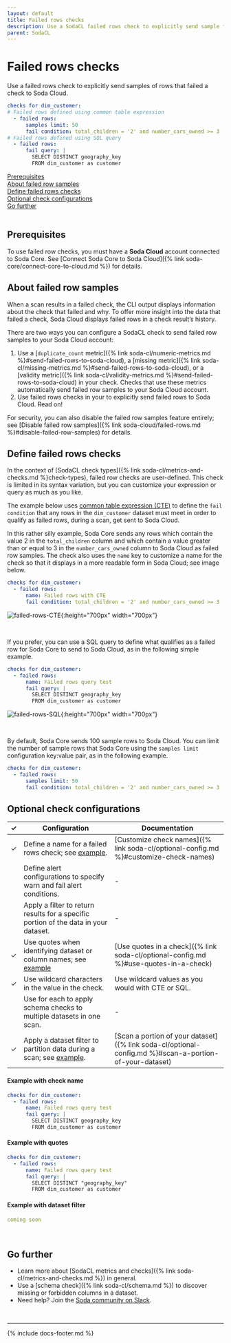 ```yaml
---
layout: default
title: Failed rows checks
description: Use a SodaCL failed rows check to explicitly send sample failed rows to Soda Cloud. 
parent: SodaCL
---
```


# Failed rows checks 

Use a failed rows check to explicitly send samples of rows that failed a check to Soda Cloud.

```yaml
checks for dim_customer:
# Failed rows defined using common table expression
  - failed rows:
      samples limit: 50
      fail condition: total_children = '2' and number_cars_owned >= 3
# Failed rows defined using SQL query
  - failed rows:
      fail query: |
        SELECT DISTINCT geography_key
        FROM dim_customer as customer
```

[Prerequisites](#prerequisites) <br />
[About failed row samples](#about-failed-row-samples) <br />
[Define failed rows checks](#define-failed-rows-checks) <br />
[Optional check configurations](#optional-check-configurations)<br />
[Go further](#go-further)<br />
<br />

## Prerequisites

To use failed row checks, you must have a **Soda Cloud** account connected to Soda Core. See [Connect Soda Core to Soda Cloud]({% link soda-core/connect-core-to-cloud.md %}) for details. 


## About failed row samples

When a scan results in a failed check, the CLI output displays information about the check that failed and why. To offer more insight into the data that failed a check, Soda Cloud displays failed rows in a check result’s history.

There are two ways you can configure a SodaCL check to send failed row samples to your Soda Cloud account:

1. Use a [`duplicate_count` metric]({% link soda-cl/numeric-metrics.md %}#send-failed-rows-to-soda-cloud), a [missing metric]({% link soda-cl/missing-metrics.md %}#send-failed-rows-to-soda-cloud), or a [validity metric]({% link soda-cl/validity-metrics.md %}#send-failed-rows-to-soda-cloud) in your check. Checks that use these metrics automatically send failed row samples to your Soda Cloud account.
2. Use failed rows checks in your to explicitly send failed rows to Soda Cloud. Read on!

For security, you can also disable the failed row samples feature entirely; see [Disable failed row samples]({% link soda-cloud/failed-rows.md %}#disable-failed-row-samples) for details.


## Define failed rows checks

In the context of [SodaCL check types]({% link soda-cl/metrics-and-checks.md %}check-types), failed row checks are user-defined. This check is limited in its syntax variation, but you can customize your expression or query as much as you like.

The example below uses <a href="https://www.essentialsql.com/introduction-common-table-expressions-ctes/" target="_blank">common table expression (CTE)</a> to define the `fail condition` that any rows in the `dim_customer` dataset must meet in order to qualify as failed rows, during a scan, get sent to Soda Cloud. 

In this rather silly example, Soda Core sends any rows which contain the value 2 in the `total_children` column and which contain a value greater than or equal to 3 in the `number_cars_owned` column to Soda Cloud as failed row samples. The check also uses the `name` key to customize a name for the check so that it displays in a more readable form in Soda Cloud; see image below.

```yaml
checks for dim_customer:
  - failed rows:
      name: Failed rows with CTE
      fail condition: total_children = '2' and number_cars_owned >= 3
```

![failed-rows-CTE](/assets/images/failed-rows-CTE.png){:height="700px" width="700px"}

<br />

If you prefer, you can use a SQL query to define what qualifies as a failed row for Soda Core to send to Soda Cloud, as in the following simple example.

```yaml
checks for dim_customer:
  - failed rows:
      name: Failed rows query test
      fail query: |
        SELECT DISTINCT geography_key
        FROM dim_customer as customer
```
![failed-rows-SQL](/assets/images/failed-rows-SQL.png){:height="700px" width="700px"}

<br />

By default, Soda Core sends 100 sample rows to Soda Cloud. You can limit the number of sample rows that Soda Core using the `samples limit` configuration key:value pair, as in the following example.

```yaml
checks for dim_customer:
  - failed rows:
      samples limit: 50
      fail condition: total_children = '2' and number_cars_owned >= 3
```

## Optional check configurations

| ✓ | Configuration | Documentation |
| :-: | ------------|---------------|
| ✓ | Define a name for a failed rows check; see [example](#example-with-check-name). |  [Customize check names]({% link soda-cl/optional-config.md %}#customize-check-names) |
|   | Define alert configurations to specify warn and fail alert conditions. | - |
|   | Apply a filter to return results for a specific portion of the data in your dataset.| - | 
| ✓ | Use quotes when identifying dataset or column names; see [example](#example-with-quotes) | [Use quotes in a check]({% link soda-cl/optional-config.md %}#use-quotes-in-a-check) |
| ✓  | Use wildcard characters in the value in the check. | Use wildcard values as you would with CTE or SQL. |
|   | Use for each to apply schema checks to multiple datasets in one scan. | - |
| ✓ | Apply a dataset filter to partition data during a scan; see [example](#example-with-dataset-filter). | [Scan a portion of your dataset]({% link soda-cl/optional-config.md %}#scan-a-portion-of-your-dataset) |

#### Example with check name 

```yaml
checks for dim_customer:
  - failed rows:
      name: Failed rows query test
      fail query: |
        SELECT DISTINCT geography_key
        FROM dim_customer as customer
```

#### Example with quotes

```yaml
checks for dim_customer:
  - failed rows:
      name: Failed rows query test
      fail query: |
        SELECT DISTINCT "geography_key"
        FROM dim_customer as customer
```

#### Example with dataset filter

```yaml
coming soon
```

<br />

## Go further

* Learn more about [SodaCL metrics and checks]({% link soda-cl/metrics-and-checks.md %}) in general.
* Use a [schema check]({% link soda-cl/schema.md %}) to discover missing or forbidden columns in a dataset.
* Need help? Join the <a href="http://community.soda.io/slack" target="_blank"> Soda community on Slack</a>.
<br />


---
{% include docs-footer.md %}
